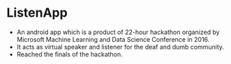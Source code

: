 # ListenApp

* An android app which is a product of 22-hour hackathon organized by Microsoft Machine Learning and Data Science Conference in 2016.
* It acts as virtual speaker and listener for the deaf and dumb community.
* Reached the finals of the hackathon.
